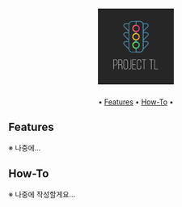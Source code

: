<h1 align="center">
  <a href="https://github.com/dimolto312/Traffic-Light"><img src="https://raw.githubusercontent.com/dimolto312/Traffic-Light/master/assets/Project%20TL.png" alt="Project TL" height="150px"></a>
  <br>
</h1>

<p align="center">
• <a href="#features">Features</a> •
<a href="#How-To">How-To</a> •
</p>

## Features
※ 나중에...

## How-To
※ 나중에 작성할게요...
